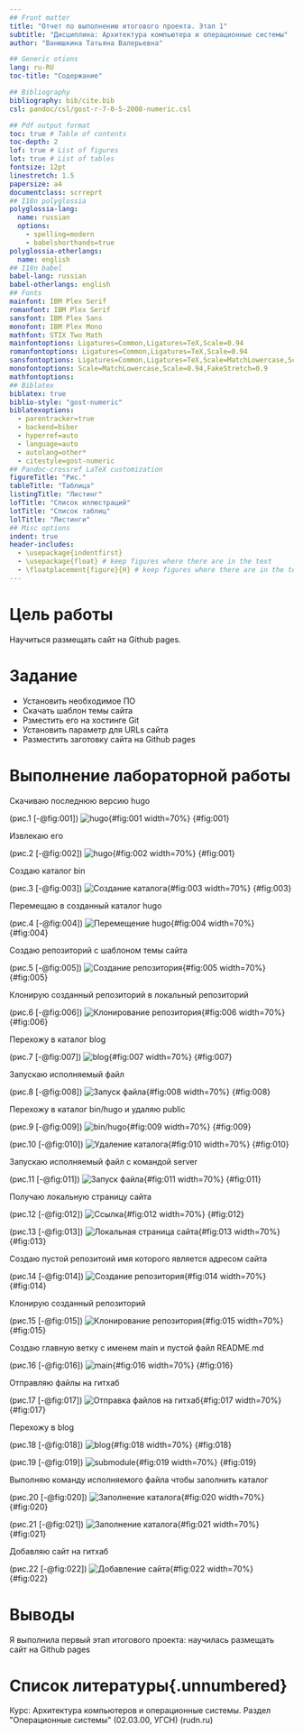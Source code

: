 ```yaml
---
## Front matter
title: "Отчет по выполнению итогового проекта. Этап 1"
subtitle: "Дисциплина: Архитектура компьютера и операционные системы"
author: "Ванюшкина Татьяна Валерьевна"

## Generic otions
lang: ru-RU
toc-title: "Содержание"

## Bibliography
bibliography: bib/cite.bib
csl: pandoc/csl/gost-r-7-0-5-2008-numeric.csl

## Pdf output format
toc: true # Table of contents
toc-depth: 2
lof: true # List of figures
lot: true # List of tables
fontsize: 12pt
linestretch: 1.5
papersize: a4
documentclass: scrreprt
## I18n polyglossia
polyglossia-lang:
  name: russian
  options:
	- spelling=modern
	- babelshorthands=true
polyglossia-otherlangs:
  name: english
## I18n babel
babel-lang: russian
babel-otherlangs: english
## Fonts
mainfont: IBM Plex Serif
romanfont: IBM Plex Serif
sansfont: IBM Plex Sans
monofont: IBM Plex Mono
mathfont: STIX Two Math
mainfontoptions: Ligatures=Common,Ligatures=TeX,Scale=0.94
romanfontoptions: Ligatures=Common,Ligatures=TeX,Scale=0.94
sansfontoptions: Ligatures=Common,Ligatures=TeX,Scale=MatchLowercase,Scale=0.94
monofontoptions: Scale=MatchLowercase,Scale=0.94,FakeStretch=0.9
mathfontoptions:
## Biblatex
biblatex: true
biblio-style: "gost-numeric"
biblatexoptions:
  - parentracker=true
  - backend=biber
  - hyperref=auto
  - language=auto
  - autolang=other*
  - citestyle=gost-numeric
## Pandoc-crossref LaTeX customization
figureTitle: "Рис."
tableTitle: "Таблица"
listingTitle: "Листинг"
lofTitle: "Список иллюстраций"
lotTitle: "Список таблиц"
lolTitle: "Листинги"
## Misc options
indent: true
header-includes:
  - \usepackage{indentfirst}
  - \usepackage{float} # keep figures where there are in the text
  - \floatplacement{figure}{H} # keep figures where there are in the text
---
```


# Цель работы

Научиться размещать сайт на Github pages.

# Задание

- Установить необходимое ПО
- Скачать шаблон темы сайта
- Рзместить его на хостинге Git
- Установить параметр для URLs сайта
- Разместить заготовку сайта на Github pages


# Выполнение лабораторной работы

Скачиваю последнюю версию hugo

(рис.1 [-@fig:001])
![hugo](image/1){#fig:001 width=70%}
{#fig:001}

Извлекаю его

(рис.2 [-@fig:002])
![hugo](image/2){#fig:002 width=70%}
{#fig:001}

Создаю каталог bin

(рис.3 [-@fig:003])
![Создание каталога](image/3){#fig:003 width=70%}
{#fig:003}

Перемещаю в созданный каталог hugo

(рис.4 [-@fig:004])
![Перемещение hugo](image/4){#fig:004 width=70%}
{#fig:004}

Создаю репозиторий с шаблоном темы сайта

(рис.5 [-@fig:005])
![Создание репозитория](image/5){#fig:005 width=70%}
{#fig:005}

Клонирую созданный репозиторий в локальный репозиторий 

(рис.6 [-@fig:006])
![Клонирование репозитория](image/6){#fig:006 width=70%}
{#fig:006}

Перехожу в каталог blog

(рис.7 [-@fig:007])
![blog](image/7){#fig:007 width=70%}
{#fig:007}

Запускаю исполняемый файл

(рис.8 [-@fig:008])
![Запуск файла](image/8){#fig:008 width=70%}
{#fig:008}

Перехожу в каталог bin/hugo и удаляю public

(рис.9 [-@fig:009])
![bin/hugo](image/9){#fig:009 width=70%}
{#fig:009}

(рис.10 [-@fig:010])
![Удаление каталога](image/10){#fig:010 width=70%}
{#fig:010}

Запускаю исполняемый файл с командой server

(рис.11 [-@fig:011])
![Запуск файла](image/11){#fig:011 width=70%}
{#fig:011}

Получаю локальную страницу сайта

(рис.12 [-@fig:012])
![Ссылка](image/12){#fig:012 width=70%}
{#fig:012}

(рис.13 [-@fig:013])
![Локальная страница сайта](image/13){#fig:013 width=70%}
{#fig:013}

Создаю пустой репозитоий имя которого является адресом сайта

(рис.14 [-@fig:014])
![Создание репозитория](image/14){#fig:014 width=70%}
{#fig:014}

Клонирую созданный репозиторий 

(рис.15 [-@fig:015])
![Клонирование репозитория](image/15){#fig:015 width=70%}
{#fig:015}

Создаю главную ветку с именем main и пустой файл README.md

(рис.16 [-@fig:016])
![main](image/16){#fig:016 width=70%}
{#fig:016}

Отправляю файлы на гитхаб

(рис.17 [-@fig:017])
![Отправка файлов на гитхаб](image/17){#fig:017 width=70%}
{#fig:017}

Перехожу в blog

(рис.18 [-@fig:018])
![blog](image/18){#fig:018 width=70%}
{#fig:018}

(рис.19 [-@fig:019])
![submodule](image/19){#fig:019 width=70%}
{#fig:019}

Выполняю команду исполняемого файла чтобы заполнить каталог

(рис.20 [-@fig:020])
![Заполнение каталога](image/20){#fig:020 width=70%}
{#fig:020}

(рис.21 [-@fig:021])
![Заполнение каталога](image/21){#fig:021 width=70%}
{#fig:021}

Добавляю сайт на гитхаб

(рис.22 [-@fig:022])
![Добавление сайта](image/22){#fig:022 width=70%}
{#fig:022}


# Выводы

Я выполнила первый этап итогового проекта: научилась размещать сайт на Github pages

# Список литературы{.unnumbered}

Курс: Архитектура компьютеров и операционные системы. Раздел "Операционные системы" (02.03.00, УГСН) (rudn.ru)

